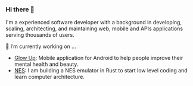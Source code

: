 ### Hi there 👋

I'm a experienced software developer with a background in developing, scaling, architecting, and maintaining web, mobile and APIs applications serving thousands of users.

🔭 I’m currently working on ...
* <a href="https://play.google.com/store/apps/details?id=com.glowup.mobile&hl=pt_BR">Glow Up</a>: Mobile application for Android to help people improve their mental health and beauty.
* <a href="https://github.com/nandowastaken/nes">NES</a>: I am building a NES emulator in Rust to start low level coding and learn computer architecture. 
